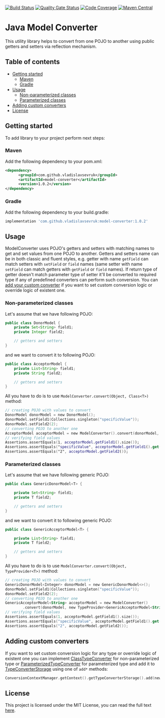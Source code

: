 [![Build Status](https://travis-ci.org/VladislavSevruk/ModelConverter.svg?branch=develop)](https://travis-ci.com/VladislavSevruk/ModelConverter)
[![Quality Gate Status](https://sonarcloud.io/api/project_badges/measure?project=VladislavSevruk_ModelConverter&metric=alert_status)](https://sonarcloud.io/dashboard?id=VladislavSevruk_ModelConverter)
[![Code Coverage](https://sonarcloud.io/api/project_badges/measure?project=VladislavSevruk_ModelConverter&metric=coverage)](https://sonarcloud.io/component_measures?id=VladislavSevruk_ModelConverter&metric=coverage)
[![Maven Central](https://maven-badges.herokuapp.com/maven-central/com.github.vladislavsevruk/model-converter/badge.svg)](https://maven-badges.herokuapp.com/maven-central/com.github.vladislavsevruk/model-converter)

# Java Model Converter
This utility library helps to convert from one POJO to another using public getters and setters via reflection mechanism.

## Table of contents
* [Getting started](#getting-started)
  * [Maven](#maven)
  * [Gradle](#gradle)
* [Usage](#usage)
  * [Non-parameterized classes](#non-parameterized-classes)
  * [Parameterized classes](#parameterized-classes)
* [Adding custom converters](#adding-custom-converters)
* [License](#license)

## Getting started
To add library to your project perform next steps:

### Maven
Add the following dependency to your pom.xml:
```xml
<dependency>
      <groupId>com.github.vladislavsevruk</groupId>
      <artifactId>model-converter</artifactId>
      <version>1.0.2</version>
</dependency>
```
### Gradle
Add the following dependency to your build.gradle:
```groovy
implementation 'com.github.vladislavsevruk:model-converter:1.0.2'
```

## Usage
ModelConverter uses POJO's getters and setters with matching names to get and set values from one POJO to another. 
Getters and setters name can be in both classic and fluent styles, e.g. getter with name ``getField`` can match 
setters with ``setField`` or ``field`` names (same setter with name ``setField`` can match getters with ``getField`` or 
``field`` names). If return type of getter doesn't match parameter type of setter it'll be converted to required type 
if any of predefined converters can perform such conversion. You can [add your custom converter](#adding-custom-converters) 
if you want to set custom conversion logic or override logic of existent one.

### Non-parameterized classes
Let's assume that we have following POJO:
```java
public class DonorModel {
    private Set<String> field1;
    private Integer field2;

    // getters and setters
}
```

and we want to convert it to following POJO:
```java
public class AcceptorModel {
    private List<String> field1;
    private String field2;

    // getters and setters
}
```

All you have to do is to use ``ModelConverter.convert(Object, Class<T>)`` method:
```kotlin
// creating POJO with values to convert
DonorModel donorModel = new DonorModel();
donorModel.setField1(Collections.singleton("specificValue"));
donorModel.setField2(2);
// converting POJO to another one
AcceptorModel acceptorModel = new ModelConverter().convert(donorModel, AcceptorModel.class);
// verifying field values
Assertions.assertEquals(1, acceptorModel.getField1().size());
Assertions.assertEquals("specificValue", acceptorModel.getField1().get(0));
Assertions.assertEquals("2", acceptorModel.getField2());
```

### Parameterized classes
Let's assume that we have following generic POJO:
```java
public class GenericDonorModel<T> {

    private Set<String> field1;
    private T field2;

    // getters and setters
}
```

and we want to convert it to following generic POJO:
```java
public class GenericAcceptorModel<T> {

    private List<String> field1;
    private T field2;

    // getters and setters
}
```

All you have to do is to use ``ModelConverter.convert(Object, TypeProvider<T>)`` method:
```kotlin
// creating POJO with values to convert
GenericDonorModel<Integer> donorModel = new GenericDonorModel<>();
donorModel.setField1(Collections.singleton("specificValue"));
donorModel.setField2(2);
// converting POJO to another one
GenericAcceptorModel<String> acceptorModel = new ModelConverter()
        .convert(donorModel, new TypeProvider<GenericAcceptorModel<String>>() {});
// verifying field values
Assertions.assertEquals(1, acceptorModel.getField1().size());
Assertions.assertEquals("specificValue", acceptorModel.getField1().get(0));
Assertions.assertEquals("2", acceptorModel.getField2());
```

## Adding custom converters
If you want to set custom conversion logic for any type or override logic of existent one you can implement 
[ClassTypeConverter](/src/main/java/com/github/vladislavsevruk/converter/converter/simple/ClassTypeConverter.java) for 
non-parameterized type or 
[ParameterizedTypeConverter](/src/main/java/com/github/vladislavsevruk/converter/converter/parameterized/ParameterizedTypeConverter.java) 
for parameterized type and add it to 
[TypeConverterStorage](/src/main/java/com/github/vladislavsevruk/converter/converter/storage/TypeConverterStorage.java) 
using one of ``add*`` methods:
```kotlin
ConversionContextManager.getContext().getTypeConverterStorage().add(new SomeCustomTypeConverter());
```

## License
This project is licensed under the MIT License, you can read the full text [here](LICENSE).